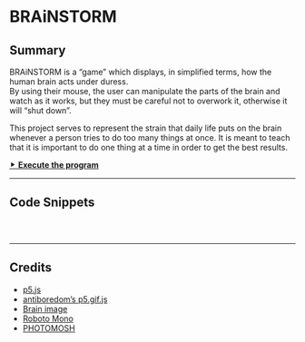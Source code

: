 # BRAiNSTORM

<!-- ![Figure 1](https://luferrari.github.io/brainstorm/readme/img1.png) -->

## Summary

BRAiNSTORM is a &ldquo;game&rdquo; which displays, in simplified terms, how the human brain acts under duress.  
By using their mouse, the user can manipulate the parts of the brain and watch as it works, but they must be careful not to overwork it, otherwise it will &ldquo;shut down&rdquo;.

This project serves to represent the strain that daily life puts on the brain whenever a person tries to do too many things at once. It is meant to teach that it is important to do one thing at a time in order to get the best results.

[⯈ **Execute the program**](https://luferrari.github.io/brainstorm)

* * *

<!-- ![Figure 2](https://luferrari.github.io/brainstorm/readme/img2.gif) -->

## Code Snippets

```js

```

```js

```

```js

```

* * *

<!-- ![Figure 3](https://luferrari.github.io/brainstorm/readme/img3.png) -->

## Credits

+ [p5.js](https://github.com/processing/p5.js)
+ [antiboredom&rsquo;s p5.gif.js](https://github.com/antiboredom/p5.gif.js/tree/master)
+ [Brain image](https://newsroom.clevelandclinic.org/2017/06/29/cleveland-clinic-researcher-receives-3-4-m-nih-grant-for-epilepsy-surgery-research/)
+ [Roboto Mono](https://fonts.google.com/specimen/Roboto+Mono)
+ [PHOTOMOSH](https://photomosh.com/)

<!-- ![Figure 4](https://luferrari.github.io/brainstorm/readme/img4.png) -->
